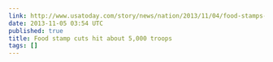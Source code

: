 ```yaml
---
link: http://www.usatoday.com/story/news/nation/2013/11/04/food-stamps-supplemental-nutrition-and-assistance-program-snap-troops/3435629/
date: 2013-11-05 03:54 UTC
published: true
title: Food stamp cuts hit about 5,000 troops
tags: []
---
```



